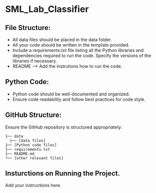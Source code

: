 # SML_Lab_Classifier

## File Structure:
+ All data files should be placed in the data folder.
+ All your code should be written in the template provided.
+ Include a requirements.txt file listing all the Python libraries and dependencies required to run the code. Specify the versions of the libraries if necessary.
+ README --> Add the instrutions how to run the code.
  
## Python Code:
+  Python code should be well-documented and organized.
+  Ensure code readability and follow best practices for code style.

## GitHub Structure:
Ensure the GitHub repository is structured appropriately:
```
├── data
  ├── [data files] 
├── [Python code files]
├── requirements.txt
├── README.md
└── [other relevant files]
```
## Insturctions on Running the Project. 
Add your instructions here. 
